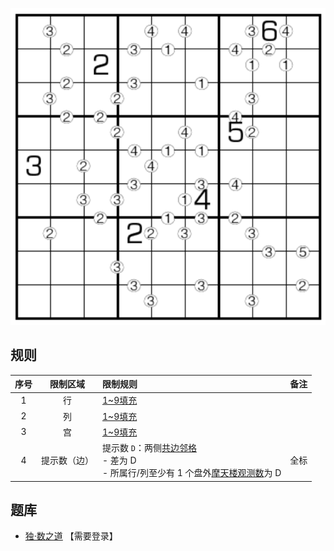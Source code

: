 ![](../../../images/sudoku/楼差数数独.png)

## 规则
| 序号 | 限制区域 | 限制规则 | 备注 |
| :---: | :---: | :--- | :--- |
| 1 | 行 | [1~9填充] | |
| 2 | 列 | [1~9填充] | |
| 3 | 宫 | [1~9填充] | |
| 4 | 提示数（边） | 提示数 `D`：两侧[共边邻格]<br/>- 差为 D<br/>- 所属行/列至少有 1 个盘外[摩天楼观测数]为 D  | 全标 |

## 题库
- [独·数之道](http://www.sudokufans.org.cn/lx/game.index.php?type=lcs) 【需要登录】

[1~9填充]: ../../../rules.md#1~9填充
[共边邻格]: ../../../rules.md#共边邻格
[摩天楼观测数]: ../../../rules.md#摩天楼观测数